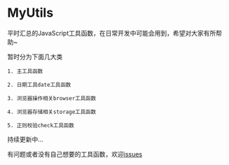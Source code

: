 # MyUtils

平时汇总的JavaScript工具函数，在日常开发中可能会用到，希望对大家有所帮助~

暂时分为下面几大类

    1. 主工具函数

    2. 日期工具date工具函数

    3. 浏览器操作相关browser工具函数

    4. 浏览器存储相关storage工具函数

    5. 正则校验check工具函数

持续更新中...

有问题或者没有自己想要的工具函数，欢迎[issues](https://github.com/GolderBrother/blog)